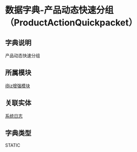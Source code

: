 # 数据字典-产品动态快速分组（ProductActionQuickpacket）
## 字典说明
产品动态快速分组

## 所属模块
[iBiz增强模块](../module/ibiz)

## 关联实体
[系统日志](../module/zentao/Action)

## 字典类型
STATIC



